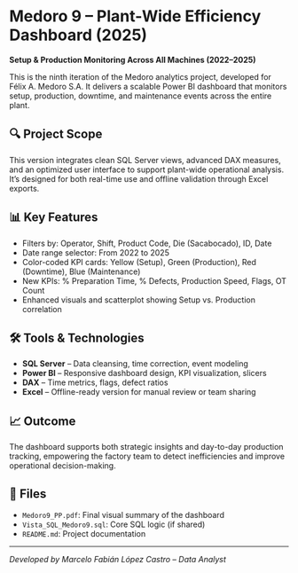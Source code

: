 # Medoro 9 – Plant-Wide Efficiency Dashboard (2025)

**Setup & Production Monitoring Across All Machines (2022–2025)**

This is the ninth iteration of the Medoro analytics project, developed for Félix A. Medoro S.A. It delivers a scalable Power BI dashboard that monitors setup, production, downtime, and maintenance events across the entire plant.

## 🔍 Project Scope

This version integrates clean SQL Server views, advanced DAX measures, and an optimized user interface to support plant-wide operational analysis. It’s designed for both real-time use and offline validation through Excel exports.

## 📊 Key Features

- Filters by: Operator, Shift, Product Code, Die (Sacabocado), ID, Date
- Date range selector: From 2022 to 2025
- Color-coded KPI cards: Yellow (Setup), Green (Production), Red (Downtime), Blue (Maintenance)
- New KPIs: % Preparation Time, % Defects, Production Speed, Flags, OT Count
- Enhanced visuals and scatterplot showing Setup vs. Production correlation

## 🛠 Tools & Technologies

- **SQL Server** – Data cleansing, time correction, event modeling
- **Power BI** – Responsive dashboard design, KPI visualization, slicers
- **DAX** – Time metrics, flags, defect ratios
- **Excel** – Offline-ready version for manual review or team sharing

## 📈 Outcome

The dashboard supports both strategic insights and day-to-day production tracking, empowering the factory team to detect inefficiencies and improve operational decision-making.

## 📁 Files

- `Medoro9_PP.pdf`: Final visual summary of the dashboard
- `Vista_SQL_Medoro9.sql`: Core SQL logic (if shared)
- `README.md`: Project documentation

---

*Developed by Marcelo Fabián López Castro – Data Analyst*
